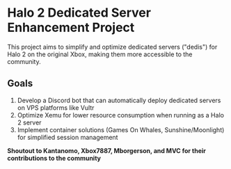 # Halo 2 Dedicated Server Enhancement Project

This project aims to simplify and optimize dedicated servers ("dedis") for Halo 2 on the original Xbox, making them more accessible to the community.

## Goals

1. Develop a Discord bot that can automatically deploy dedicated servers on VPS platforms like Vultr
2. Optimize Xemu for lower resource consumption when running as a Halo 2 server
3. Implement container solutions (Games On Whales, Sunshine/Moonlight) for simplified session management

**Shoutout to Kantanomo, Xbox7887, Mborgerson, and MVC for their contributions to the community**
